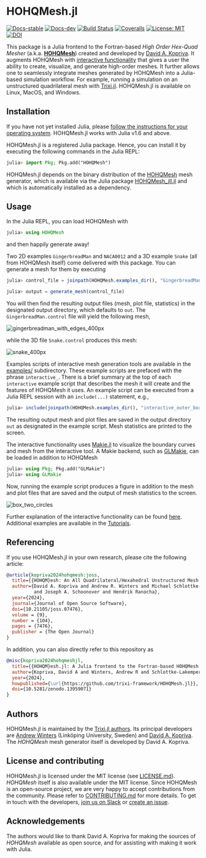 # HOHQMesh.jl

[![Docs-stable](https://img.shields.io/badge/docs-stable-blue.svg)](https://trixi-framework.github.io/HOHQMesh.jl/stable)
[![Docs-dev](https://img.shields.io/badge/docs-dev-blue.svg)](https://trixi-framework.github.io/HOHQMesh.jl/dev)
[![Build Status](https://github.com/trixi-framework/HOHQMesh.jl/workflows/CI/badge.svg)](https://github.com/trixi-framework/HOHQMesh.jl/actions?query=workflow%3ACI)
[![Coveralls](https://coveralls.io/repos/github/trixi-framework/HOHQMesh.jl/badge.svg?branch=main)](https://coveralls.io/github/trixi-framework/HOHQMesh.jl?branch=main)
[![License: MIT](https://img.shields.io/badge/License-MIT-success.svg)](https://opensource.org/licenses/MIT)
[![DOI](https://zenodo.org/badge/DOI/10.5281/zenodo.13959071.svg)](https://doi.org/10.5281/zenodo.13959071)

This package is a Julia frontend to the Fortran-based *High Order Hex-Quad Mesher*
(a.k.a. [**HOHQMesh**](https://github.com/trixi-framework/HOHQMesh)) created and developed by
[David A. Kopriva](https://www.math.fsu.edu/~kopriva/). It augments HOHQMesh with
[interactive functionality](https://trixi-framework.github.io/HOHQMesh.jl/stable/interactive_overview/)
that gives a user the ability to create, visualize,
and generate high-order meshes.
It further allows one to seamlessly integrate meshes generated by HOHQMesh into a Julia-based simulation workflow.
For example, running a simulation on an unstructured quadrilateral mesh
with [Trixi.jl](https://trixi-framework.github.io/Trixi.jl/stable/tutorials/hohqmesh_tutorial/).
HOHQMesh.jl is available on Linux, MacOS, and Windows.


## Installation
If you have not yet installed Julia, please [follow the instructions for your
operating system](https://julialang.org/downloads/platform/). HOHQMesh.jl works
with Julia v1.6 and above.

HOHQMesh.jl is a registered Julia package. Hence, you can install it by executing
the following commands in the Julia REPL:
```julia
julia> import Pkg; Pkg.add("HOHQMesh")
```
HOHQMesh.jl depends on the binary distribution of the
[HOHQMesh](https://github.com/trixi-framework/HOHQMesh)
mesh generator, which is available via the Julia package
[HOHQMesh_jll.jl](https://github.com/JuliaBinaryWrappers/HOHQMesh_jll.jl)
and which is automatically installed as a dependency.

## Usage
In the Julia REPL, you can load HOHQMesh with
```julia
julia> using HOHQMesh
```
and then happily generate away!

Two 2D examples `GingerbreadMan` and `NACA0012` and a 3D example `Snake` (all
from HOHQMesh itself) come delivered with this package. You can generate a
mesh for them by executing
```julia
julia> control_file = joinpath(HOHQMesh.examples_dir(), "GingerbreadMan.control")

julia> output = generate_mesh(control_file)
```
You will then find the resulting output files (mesh, plot file, statistics) in
the designated output directory, which defaults to `out`. The
`GingerbreadMan.control` file will yield the following mesh,

![gingerbreadman_with_edges_400px](https://user-images.githubusercontent.com/3637659/117241938-80f4ee80-ae34-11eb-854a-ebebcd0b9d88.png)

while the 3D file `Snake.control` produces this mesh:

![snake_400px](https://user-images.githubusercontent.com/3637659/117241963-8ce0b080-ae34-11eb-9b79-d091807d9a23.png)

Examples scripts of interactive mesh generation tools are available in the
[examples/](https://github.com/trixi-framework/HOHQMesh.jl/tree/main/examples) subdirectory.
These example scripts are prefaced with the phrase `interactive_`.
There is a brief summary at the top of each `interactive` example script that describes
the mesh it will create and the features of HOHQMesh it uses.
An example script can be executed from a Julia REPL session with an `include(...)` statement, e.g.,
```julia
julia> include(joinpath(HOHQMesh.examples_dir(), "interactive_outer_box_two_circles.jl"))
```
The resulting output mesh and plot files are saved in the output directory `out` as
designated in the example script. Mesh statistics are printed to the screen.

The interactive functionality uses [Makie.jl](https://github.com/JuliaPlots/Makie.jl/)
to visualize the boundary curves and mesh from the interactive tool. A Makie backend, such as
[GLMakie](https://github.com/JuliaPlots/GLMakie.jl/), can
be loaded in addition to HOHQMesh
```julia
julia> using Pkg; Pkg.add("GLMakie")
julia> using GLMakie
```
Now, running the example script produces a figure in addition to the mesh and plot
files that are saved and the output of mesh statistics to the screen.

![box_two_circles](https://user-images.githubusercontent.com/25242486/174244295-40d31df3-981e-4375-bc3a-af0a43737710.png)

Further explanation of the interactive functionality can be found [here](https://trixi-framework.github.io/HOHQMesh.jl/stable/interactive_overview/).
Additional examples are available in the [Tutorials](https://trixi-framework.github.io/HOHQMesh.jl/stable/tutorials/introduction/).


## Referencing
If you use HOHQMesh.jl in your own research, please cite the following article:
```bibtex
@article{kopriva2024hohqmesh:joss,
  title={{HOHQM}esh: An All Quadrilateral/Hexahedral Unstructured Mesh Generator for High Order Elements},
  author={David A. Kopriva and Andrew R. Winters and Michael Schlottke-Lakemper
          and Joseph A. Schoonover and Hendrik Ranocha},
  year={2024},
  journal={Journal of Open Source Software},
  doi={10.21105/joss.07476},
  volume = {9},
  number = {104},
  pages = {7476},
  publisher = {The Open Journal}
}
```
In addition, you can also directly refer to this repository as
```bibtex
@misc{kopriva2024hohqmeshjl,
  title={{HOHQM}esh.jl: A Julia frontend to the Fortran-based HOHQMesh mesh generator for high order elements},
  author={Kopriva, David A and Winters, Andrew R and Schlottke-Lakemper, Michael and Ranocha, Hendrik},
  year={2024},
  howpublished={\url{https://github.com/trixi-framework/HOHQMesh.jl}},
  doi={10.5281/zenodo.13959071}
}
```


## Authors
HOHQMesh.jl is maintained by the
[Trixi.jl authors](https://github.com/trixi-framework/Trixi.jl/blob/main/AUTHORS.md).
Its principal developers are [Andrew Winters](https://liu.se/en/employee/andwi94)
(Linköping University, Sweden) and [David A. Kopriva](https://www.math.fsu.edu/~kopriva/).
The *HOHQMesh* mesh generator itself is developed by David A. Kopriva.


## License and contributing
HOHQMesh.jl is licensed under the MIT license (see [LICENSE.md](LICENSE.md)).
*HOHQMesh* itself is also available under the MIT license.
Since HOHQMesh is an open-source project, we are very happy to accept contributions
from the community. Please refer to [CONTRIBUTING.md](CONTRIBUTING.md) for more details.
To get in touch with the developers,
[join us on Slack](https://join.slack.com/t/trixi-framework/shared_invite/zt-sgkc6ppw-6OXJqZAD5SPjBYqLd8MU~g)
or [create an issue](https://github.com/trixi-framework/HOHQMesh.jl/issues/new).


## Acknowledgements
The authors would like to thank David A. Kopriva for making the sources of
*HOHQMesh* available as open source, and for assisting with making it work with
Julia.
